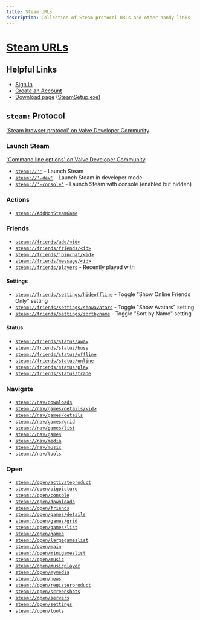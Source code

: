 ```yaml
---
title: Steam URLs
description: Collection of Steam protocol URLs and other handy links
---
```


[Steam URLs][project]
=====================

Helpful Links
-------------

  * [Sign In](https://steamcommunity.com/login/home/)
  * [Create an Account](https://store.steampowered.com/join/)
  * [Download page](https://store.steampowered.com/about/) ([SteamSetup.exe](http://media.steampowered.com/client/installer/SteamSetup.exe))

`steam:` Protocol
-----------------

['Steam browser protocol' on Valve Developer Community](https://developer.valvesoftware.com/wiki/Steam_browser_protocol).

### Launch Steam

['Command line options' on Valve Developer Community](https://developer.valvesoftware.com/wiki/Command_Line_Options#Steam_.28Windows.29).

* [`steam://''`](steam://'') - Launch Steam
* [`steam://'-dev'`](steam://'-dev') - Launch Steam in developer mode
* [`steam://'-console'`](steam://'-console') - Launch Steam with console (enabled but hidden)

### Actions

* [`steam://AddNonSteamGame`](steam://AddNonSteamGame)

### Friends

* [`steam://friends/add/<id>`](steam://friends/add/76561197970552458)
* [`steam://friends/friends/<id>`](steam://friends/friends/76561197970552458)
* [`steam://friends/joinchat/<id>`](steam://joinchat/friends/76561197970552458)
* [`steam://friends/message/<id>`](steam://message/friends/76561197970552458)
* [`steam://friends/players`](steam://friends/players) - Recently played with

#### Settings

* [`steam://friends/settings/hideoffline`](steam://friends/settings/hideoffline) - Toggle "Show Online Friends Only" setting
* [`steam://friends/settings/showavatars`](steam://friends/settings/showavatars) - Toggle "Show Avatars" setting
* [`steam://friends/settings/sortbyname`](steam://friends/settings/sortbyname) - Toggle "Sort by Name" setting

#### Status

* [`steam://friends/status/away`](steam://friends/status/away)
* [`steam://friends/status/busy`](steam://friends/status/busy)
* [`steam://friends/status/offline`](steam://friends/status/offline)
* [`steam://friends/status/online`](steam://friends/status/online)
* [`steam://friends/status/play`](steam://friends/status/play)
* [`steam://friends/status/trade`](steam://friends/status/trade)

### Navigate

* [`steam://nav/downloads`](steam://nav/downloads)
* [`steam://nav/games/details/<id>`](steam://nav/games/details/440)
* [`steam://nav/games/details`](steam://nav/games/details)
* [`steam://nav/games/grid`](steam://nav/games/grid)
* [`steam://nav/games/list`](steam://nav/games/list)
* [`steam://nav/games`](steam://nav/games)
* [`steam://nav/media`](steam://nav/media)
* [`steam://nav/music`](steam://nav/music)
* [`steam://nav/tools`](steam://nav/tools)

### Open

* [`steam://open/activateproduct`](steam://open/activateproduct)
* [`steam://open/bigpicture`](steam://open/bigpicture)
* [`steam://open/console`](steam://open/console)
* [`steam://open/downloads`](steam://open/downloads)
* [`steam://open/friends`](steam://open/friends)
* [`steam://open/games/details`](steam://open/games/details)
* [`steam://open/games/grid`](steam://open/games/grid)
* [`steam://open/games/list`](steam://open/games/list)
* [`steam://open/games`](steam://open/games)
* [`steam://open/largegameslist`](steam://open/largegameslist)
* [`steam://open/main`](steam://open/main)
* [`steam://open/minigameslist`](steam://open/minigameslist)
* [`steam://open/music`](steam://open/music)
* [`steam://open/musicplayer`](steam://open/musicplayer)
* [`steam://open/mymedia`](steam://open/mymedia)
* [`steam://open/news`](steam://open/news)
* [`steam://open/registerproduct`](steam://open/registerproduct)
* [`steam://open/screenshots`](steam://open/screenshots)
* [`steam://open/servers`](steam://open/servers)
* [`steam://open/settings`](steam://open/settings)
* [`steam://open/tools`](steam://open/tools)

[project]: https://github.com/j-/steam-urls
